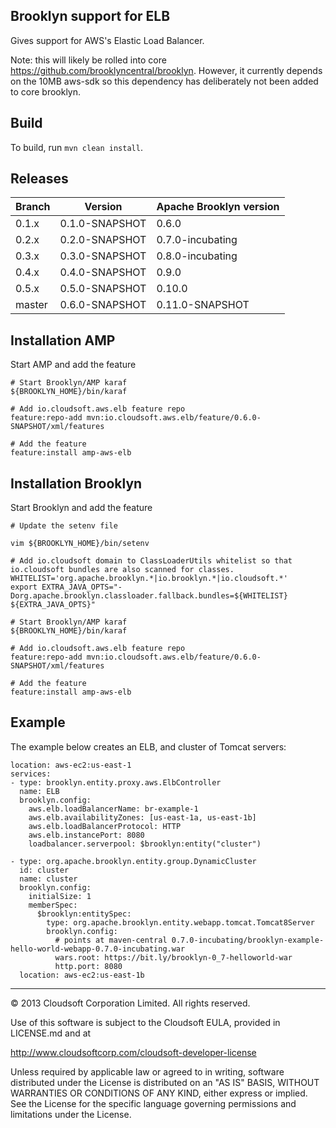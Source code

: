 Brooklyn support for ELB
------------------------

Gives support for AWS's Elastic Load Balancer.

Note: this will likely be rolled into core https://github.com/brooklyncentral/brooklyn.
However, it currently depends on the 10MB aws-sdk so this dependency has deliberately not 
been added to core brooklyn.


## Build

To build, run `mvn clean install`.


## Releases

| Branch  | Version        | Apache Brooklyn version |
| --------|----------------|-------------------------|
| 0.1.x   | 0.1.0-SNAPSHOT | 0.6.0                   |
| 0.2.x   | 0.2.0-SNAPSHOT | 0.7.0-incubating        |
| 0.3.x   | 0.3.0-SNAPSHOT | 0.8.0-incubating        |
| 0.4.x   | 0.4.0-SNAPSHOT | 0.9.0                   |
| 0.5.x   | 0.5.0-SNAPSHOT | 0.10.0                  |
| master  | 0.6.0-SNAPSHOT | 0.11.0-SNAPSHOT         |



## Installation AMP

Start AMP and add the feature
    
    # Start Brooklyn/AMP karaf
    ${BROOKLYN_HOME}/bin/karaf
    
    # Add io.cloudsoft.aws.elb feature repo
    feature:repo-add mvn:io.cloudsoft.aws.elb/feature/0.6.0-SNAPSHOT/xml/features
    
    # Add the feature
    feature:install amp-aws-elb

## Installation Brooklyn

Start Brooklyn and add the feature
        
    # Update the setenv file
    
    vim ${BROOKLYN_HOME}/bin/setenv
    
    # Add io.cloudsoft domain to ClassLoaderUtils whitelist so that io.cloudsoft bundles are also scanned for classes.
    WHITELIST='org.apache.brooklyn.*|io.brooklyn.*|io.cloudsoft.*'
    export EXTRA_JAVA_OPTS="-Dorg.apache.brooklyn.classloader.fallback.bundles=${WHITELIST} ${EXTRA_JAVA_OPTS}"
    
    # Start Brooklyn/AMP karaf
    ${BROOKLYN_HOME}/bin/karaf
    
    # Add io.cloudsoft.aws.elb feature repo
    feature:repo-add mvn:io.cloudsoft.aws.elb/feature/0.6.0-SNAPSHOT/xml/features
    
    # Add the feature
    feature:install amp-aws-elb


## Example 

The example below creates an ELB, and cluster of Tomcat servers:

    location: aws-ec2:us-east-1
    services:
    - type: brooklyn.entity.proxy.aws.ElbController
      name: ELB
      brooklyn.config:
        aws.elb.loadBalancerName: br-example-1
        aws.elb.availabilityZones: [us-east-1a, us-east-1b]
        aws.elb.loadBalancerProtocol: HTTP
        aws.elb.instancePort: 8080
        loadbalancer.serverpool: $brooklyn:entity("cluster")
    
    - type: org.apache.brooklyn.entity.group.DynamicCluster
      id: cluster
      name: cluster
      brooklyn.config:
        initialSize: 1
        memberSpec:
          $brooklyn:entitySpec:
            type: org.apache.brooklyn.entity.webapp.tomcat.Tomcat8Server
            brooklyn.config:
              # points at maven-central 0.7.0-incubating/brooklyn-example-hello-world-webapp-0.7.0-incubating.war
              wars.root: https://bit.ly/brooklyn-0_7-helloworld-war
              http.port: 8080
      location: aws-ec2:us-east-1b

----

© 2013 Cloudsoft Corporation Limited. All rights reserved.

Use of this software is subject to the Cloudsoft EULA, provided in LICENSE.md and at 

http://www.cloudsoftcorp.com/cloudsoft-developer-license

Unless required by applicable law or agreed to in writing, software distributed under the License is distributed on an "AS IS" BASIS, WITHOUT WARRANTIES OR CONDITIONS OF ANY KIND, either express or implied. See the License for the specific language governing permissions and limitations under the License.
